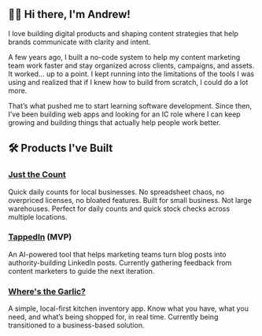 ## 👋🏾 Hi there, I'm Andrew!

I love building digital products and shaping content strategies that help brands communicate with clarity and intent. 

A few years ago, I built a no-code system to help my content marketing team work faster and stay organized across clients, campaigns, and assets. It worked... up to a point. I kept running into the limitations of the tools I was using and realized that if I knew how to build from scratch, I could do a lot more. 

That’s what pushed me to start learning software development. Since then, I’ve been building web apps and looking for an IC role where I can keep growing and building things that actually help people work better.

## 🛠️ Products I've Built

### [Just the Count](https://www.justthecount.com/)
Quick daily counts for local businesses. No spreadsheet chaos, no overpriced licenses, no bloated features. Built for small business. Not large warehouses. Perfect for daily counts and quick stock checks across multiple locations.

### [TappedIn](https://tappedin-two.vercel.app) (MVP)
An AI-powered tool that helps marketing teams turn blog posts into authority-building LinkedIn posts. Currently gathering feedback from content marketers to guide the next iteration.

### [Where's the Garlic?](https://www.wheresthegarlic.com)
A simple, local-first kitchen inventory app. Know what you have, what you need, and what’s being shopped for, in real time. Currently being transitioned to a business-based solution.

<!---
internetdrew/internetdrew is a ✨ special ✨ repository because its `README.md` (this file) appears on your GitHub profile.
You can click the Preview link to take a look at your changes.
--->
